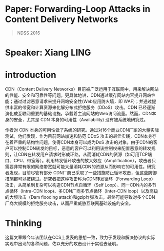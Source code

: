 # Paper: Forwarding-Loop Attacks in Content Delivery Networks
> NDSS 2016

# Speaker: Xiang LING

# introduction
CDN（Content Delivery Networks）目前被广泛运用于互联网中，用来解决网站的性能、安全和可靠性等问题。更具体地讲，CDN通过缓存网站内容提升网站性能；通过过滤恶意请求来提升网站安全性(Web应用防火墙，即 WAF)；并通过提供丰富的带宽和计算资源来化解分布式拒绝服务（DDoS）攻击。CDN 已经逐渐演化成互联网重要的基础设施，承载着主流网站的Web访问流量。然而，CDN本身的安全，尤其是 CDN 本身的可用性（Availability) 没有被系统地研究过。

作者对 CDN 本身的可用性做了系统的研究。通过对16个商业CDN厂家的大量实际测试，他们发现，作为目前网站加速和防范 DDoS 攻击的最佳实践，CDN本身存在着严重的结构性问题，使得CDN本身可以成为DoS 攻击的对象。由于CDN的客户可以控制CDN转发的目标，恶意的客户可以利用该控制权来配置恶意的转发规则，让CDN在转发用户请求时形成环路，从而消耗CDN的资源（如可用TCP端口、CPU、带宽等）。利用转发循环攻击的放大效应（Amplification），攻击者只需要非常有限的网络带宽就可能大量消耗CDN的资源从而影响它的可用性。研究者发现，目前尽管有部分 CDN厂商已采取了一些措施防止循环攻击，但这些防御措施都可以被绕过。研究者把这种攻击称为CDN转发循环（Forwarding Loop）攻击，从简单到复杂可以构造CDN节点自循环（Self Loop）、同一CDN内的多节点循环（Intra-CDN loop)、多CDN厂商多节点循环（Inter-CDN loop）以及高级的大坝攻击（Dam flooding attack)和gzip炸弹攻击，最终可能导致对多个CDN厂商大规模的拒绝服务攻击，从而严重威胁互联网基础设施的安全。
# Thinking
这篇文章跟今年该团队在CCS上发表的思想一致，致力于发现和解决协议的实际实现中出现的各种问题，佐以充分的攻击设计于实验去证明。